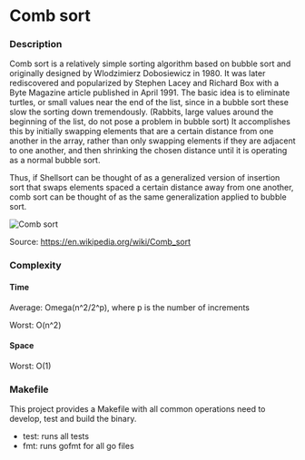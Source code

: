 # Comb sort


### Description

Comb sort is a relatively simple sorting algorithm 
based on bubble sort and originally designed by Wlodzimierz Dobosiewicz 
in 1980. It was later rediscovered and popularized by 
Stephen Lacey and Richard Box with a Byte Magazine 
article published in April 1991. The basic idea is to 
eliminate turtles, or small values near the end of the list, 
since in a bubble sort these slow the sorting down tremendously. 
(Rabbits, large values around the beginning of the list, 
do not pose a problem in bubble sort) It accomplishes 
this by initially swapping elements that are a certain distance 
from one another in the array, rather than only swapping elements if they are 
adjacent to one another, and then shrinking the chosen distance until it is 
operating as a normal bubble sort. 

Thus, if Shellsort can be thought of as a generalized version of insertion sort 
that swaps elements spaced a certain distance away from one another, comb sort 
can be thought of as the same generalization applied to bubble sort.


![Comb sort](https://upload.wikimedia.org/wikipedia/commons/4/46/Comb_sort_demo.gif)

Source: https://en.wikipedia.org/wiki/Comb_sort


### Complexity


#### Time

Average:
Omega(n^2/2^p), where p is the number of increments


Worst:
O(n^2)

#### Space

Worst: O(1)


### Makefile

This project provides a Makefile with all common operations need to develop, 
test and build the binary.

* test: runs all tests
* fmt: runs gofmt for all go files
